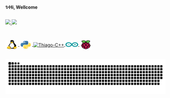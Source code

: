 #### ✨Hi, Wellcome

##

<div>
  <a href="https://github.com/X-Thiago-X">
  <img height="180em" src="https://github-readme-stats.vercel.app/api?username=X-Thiago-X&show_icons=true&theme=dracula&include_all_commits=true&count_private=true"/>
  <img height="130" src="https://github-readme-stats.vercel.app/api/top-langs/?username=X-Thiago-X&layout=compact&langs_count=7&theme=dracula" style="max-width:100%;"/>
</div>
  
##
  
<div style="display: inline_block"><br>
  <img align="center" alt="Thiago-Linux" height="30" width="40" src="https://raw.githubusercontent.com/devicons/devicon/master/icons/linux/linux-original.svg">
  <img align="center" alt="Thiago-Python" height="30" width="40" src="https://raw.githubusercontent.com/devicons/devicon/master/icons/python/python-original.svg">
  <img align="center" alt="Thiago-C++" height="30" width="40" src="https://raw.githubusercontent.com/devicons/devicon/master/icons/c#/c#-original.svg">
  <img align="center" alt="Thiago-Arduino" height="30" width="40" src="https://raw.githubusercontent.com/devicons/devicon/master/icons/arduino/arduino-original.svg">
  <img align="center" alt="Thiago-Raspberrypi" height="30" width="40" src="https://raw.githubusercontent.com/devicons/devicon/master/icons/raspberrypi/raspberrypi-original.svg">
  

  
</div>
</div>
  
##
  
![Snake animation](https://github.com/X-Thiago-X/X-Thiago-X/blob/output/github-contribution-grid-snake.svg)
